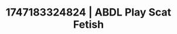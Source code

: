 ---
categories:
- Erotic art direction
- Slow undress
- Hidden desires
- Softcore vibes
- Cyberpunk intimacy
image: /assets/images/1747183324824.webp
layout: post
seo:
  description: Featured content with high-quality Scat Fetish, ABDL Play. HD images
    available.
  keywords: Scat Fetish, ABDL Play
  og_image: /assets/images/1747183324824.webp
  schema_type: VisualArtwork
tags:
- '#1747183324824'
- Scat Fetish
- ABDL Play
title: 1747183324824 | ABDL Play Scat Fetish
---